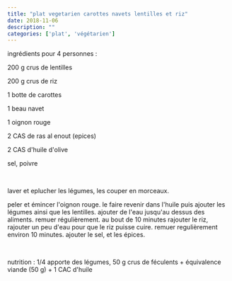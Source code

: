 ```yaml
---
title: "plat vegetarien carottes navets lentilles et riz"
date: 2018-11-06
description: ""
categories: ['plat', 'végétarien']
---
```


          


ingr&eacute;dients pour 4 personnes :

200 g crus de lentilles

200 g crus de riz

1 botte de carottes

1 beau navet

1 oignon rouge

2 CAS de ras al enout (epices)

2 CAS d&#39;huile d&#39;olive

sel, poivre

&nbsp;

laver et eplucher les l&eacute;gumes, les couper en morceaux.&nbsp;

peler et &eacute;mincer l&#39;oignon rouge. le faire revenir dans l&#39;huile puis ajouter les l&eacute;gumes ainsi que les lentilles. ajouter de l&#39;eau jusqu&#39;au dessus des aliments. remuer r&eacute;guli&egrave;rement. au bout de 10 minutes rajouter le riz, rajouter un peu d&#39;eau pour que le riz puisse cuire. remuer reguli&egrave;rement environ 10 minutes. ajouter le sel, et les &eacute;pices.

&nbsp;

nutrition : 1/4 apporte des l&eacute;gumes, 50 g crus de f&eacute;culents + &eacute;quivalence viande (50 g)&nbsp;+ 1 CAC d&#39;huile


                          
